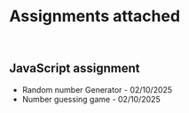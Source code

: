# Assignments attached
<br>

## JavaScript assignment
* Random number Generator - 02/10/2025
* Number guessing game - 02/10/2025
